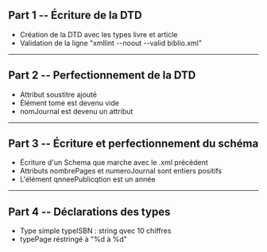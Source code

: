 ## Part 1 -- Écriture de la DTD

* Création de la DTD avec les types livre et article
* Validation de la ligne "xmllint --noout --valid biblio.xml"

----

## Part 2 -- Perfectionnement de la DTD

* Attribut soustitre ajouté
* Élément tome est devenu vide
* nomJournal est devenu un attribut

----

## Part 3 -- Écriture et perfectionnement du schéma

* Écriture d'un Schema que marche avec le .xml précédent
* Attributs nombrePages et numeroJournal sont entiers positifs
* L'élément qnneePublicqtion est un année

----

## Part 4 -- Déclarations des types

* Type simple typeISBN : string qvec 10 chiffres
* typePage réstringé à "%d à %d"
 